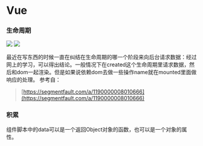 # Vue
### 生命周期  
![](https://segmentfault.com/img/bVEo3w?w=1200&h=2800)
![](https://segmentfault.com/img/bVEs9x?w=847&h=572)


最近在写东西的时候一直在纠结在生命周期的哪一个阶段来向后台请求数据：经过网上的学习，可以得出结论。一般情况下在created这个生命周期里请求数据，然后和dom一起渲染。但是如果说依赖dom去做一些操作name就在mounted里面做响应的处理。
参考自：
> [https://segmentfault.com/a/1190000008010666](https://segmentfault.com/a/1190000008010666)

### 积累
组件脚本中的data可以是一个返回Object对象的函数，也可以是一个对象的属性。

